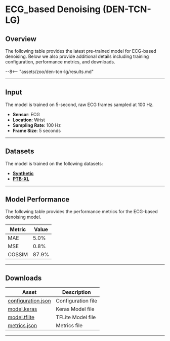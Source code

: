 # ECG_based Denoising (DEN-TCN-LG)

## <span class="sk-h2-span">Overview</span>

The following table provides the latest pre-trained model for ECG-based denoising. Below we also provide additional details including training configuration, performance metrics, and downloads.

--8<-- "assets/zoo/den-tcn-lg/results.md"

---

## <span class="sk-h2-span">Input</span>

The model is trained on 5-second, raw ECG frames sampled at 100 Hz.

- **Sensor**: ECG
- **Location**: Wrist
- **Sampling Rate**: 100 Hz
- **Frame Size**: 5 seconds

---

## <span class="sk-h2-span">Datasets</span>

The model is trained on the following datasets:

- **[Synthetic](../datasets/synthetic.md)**
- **[PTB-XL](../datasets/ptbxl.md)**

---

## <span class="sk-h2-span">Model Performance</span>

The following table provides the performance metrics for the ECG-based denoising model.

| Metric       | Value |
| ------------ | ----- |
| MAE          | 5.0%  |
| MSE          | 0.8%  |
| COSSIM       | 87.9% |

---

## <span class="sk-h2-span">Downloads</span>


| Asset                                                                | Description                   |
| -------------------------------------------------------------------- | ----------------------------- |
| [configuration.json](https://ambiqai-model-zoo.s3.us-west-2.amazonaws.com/heartkit/denoise/den-tcn-lg/latest/configuration.json)   | Configuration file            |
| [model.keras](https://ambiqai-model-zoo.s3.us-west-2.amazonaws.com/heartkit/denoise/den-tcn-lg/latest/model.keras)            | Keras Model file              |
| [model.tflite](https://ambiqai-model-zoo.s3.us-west-2.amazonaws.com/heartkit/denoise/den-tcn-lg/latest/model.tflite)       | TFLite Model file             |
| [metrics.json](https://ambiqai-model-zoo.s3.us-west-2.amazonaws.com/heartkit/denoise/den-tcn-lg/latest/metrics.json)       | Metrics file                  |

---
